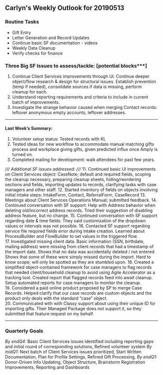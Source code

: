 ## Carlyn's Weekly Outlook for 20190513
### Routine Tasks
* Gift Entry
* Letter Generation and Record Updates
* Continue basic SF documentation - videos
* Weekly Data Cleanup
* Verify checks for finance

### Three Big SF Issues to assess/tackle: [potential blocks***]
1. Continue Client Services improvements through UI.  Continue deeper object/flow research & design for structural issues.  Establish prevention (temp if needed), consolidate sources if data is missing, perform cleanup for each.
2. Understand reporting requirements and criteria to include in current batch of improvements.
3. Investigate the strange behavior caused when merging Contact records: leftover anonymous empty accounts, leftover addresses.

- - - -
#### Last Week’s Summary:
1. Volunteer setup status: Tested records with KL
2. Tested ideas for new workflow to accommodate manual matching gifts process and workplace giving gifts, given predicted influx once Amply is turned on. 
3. Completed mailing for development: walk attendees for past few years. 

*/// Additional SF issues addressed: ///*
11. Continued basic UI improvements on Client Services object: CaseNote; default and required fields, scoping the cleanup necessary, preparing cleanup sheets, hiding/reordering sections and fields, importing updates to records, clarifying tasks with case managers and other staff.
12. Started inventory of fields on objects involving initial intake steps: IntakeForm, Contact, ReferralForm, CaseRecord
13. Meetings about Client Services Operations Manual; submitted feedback. 
14. Continued conversation with SF support: Help with Address behavior when deleting old/incorrect address records.  Tried their suggestion of disabling address feature, but no change. 
15. Continued conversation with SF support regarding date & time fields.  They said customization of the dropdown values or intervals was not possible. 
16. Contacted SF support regarding service file required fields error during intake creation.  Learned about ProcessBuilder and FlowBuilder to set values in the triggered flow.  
17. Investigated missing client data.  Basic information (SSN, birthdate, mailing address) were missing from client records that had a timestamp of the import date.  Shows that no data was accidentally deleted / not entered.  Shows that some of these were simply missed during the import.  Hard to know scope; will only be spotted as they are stumbled upon. 
18. Created a simplified object-contained framework for case managers to flag records that needed client/household cleanup to avoid using Agile Accelerator as a tracking tool.  Created report that flagged records feed into await cleanup.  Setup automated reports for case managers to monitor the cleanup.  
19. Considered a paid online product proposed by SP to merge Case Records.  Helped clarify that our case records are custom objects and the product only deals with the standard “case” object.  
20. Communicated with with Classy support about using their unique ID for importing gifts.  Their Managed Package does not support it, so they submitted that feature request on my behalf. 


- - - -
### Quarterly Goals
*By endQ4:* Basic Client Services issues identified including reporting gaps and initial round of corresponding solutions, Refined volunteer system
*By midQ1:* Next batch of Client Services issues prioritized, Start Written Documentation, Plan for Profile Settings, Refined Gift Processing,
*By endQ1:* Donor-Driven Info Updating, Object Structure, Brainstorm Registration Improvements, Reporting and Dashboards
